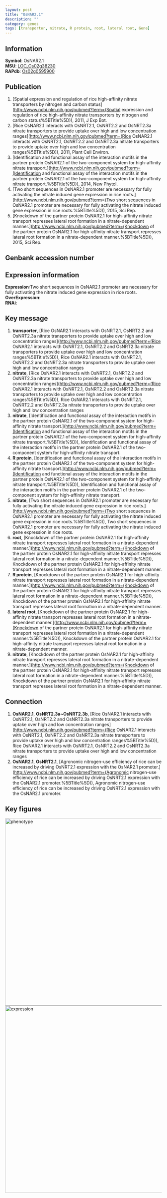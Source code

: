 ```yaml
---
layout: post
title: "OsNAR2.1"
description: ""
category: genes
tags: [transporter, nitrate, R protein, root, lateral root, Gene]
---
```


## Information
__Symbol__: OsNAR2.1  
__MSU__: [LOC_Os02g38230](http://rice.plantbiology.msu.edu/cgi-bin/ORF_infopage.cgi?orf=LOC_Os02g38230)  
__RAPdb__: [Os02g0595900](http://rapdb.dna.affrc.go.jp/viewer/gbrowse_details/irgsp1?name=Os02g0595900)  

## Publication
1. [Spatial expression and regulation of rice high-affinity nitrate transporters by nitrogen and carbon status](http://www.ncbi.nlm.nih.gov/pubmed?term=(Spatial expression and regulation of rice high-affinity nitrate transporters by nitrogen and carbon status%5BTitle%5D)), 2011, J Exp Bot.
2. [Rice OsNAR2.1 interacts with OsNRT2.1, OsNRT2.2 and OsNRT2.3a nitrate transporters to provide uptake over high and low concentration ranges](http://www.ncbi.nlm.nih.gov/pubmed?term=(Rice OsNAR2.1 interacts with OsNRT2.1, OsNRT2.2 and OsNRT2.3a nitrate transporters to provide uptake over high and low concentration ranges%5BTitle%5D)), 2011, Plant Cell Environ.
3. [Identification and functional assay of the interaction motifs in the partner protein OsNAR2.1 of the two-component system for high-affinity nitrate transport.](http://www.ncbi.nlm.nih.gov/pubmed?term=(Identification and functional assay of the interaction motifs in the partner protein OsNAR2.1 of the two-component system for high-affinity nitrate transport.%5BTitle%5D)), 2014, New Phytol.
4. [Two short sequences in OsNAR2.1 promoter are necessary for fully activating the nitrate induced gene expression in rice roots.](http://www.ncbi.nlm.nih.gov/pubmed?term=(Two short sequences in OsNAR2.1 promoter are necessary for fully activating the nitrate induced gene expression in rice roots.%5BTitle%5D)), 2015, Sci Rep.
5. [Knockdown of the partner protein OsNAR2.1 for high-affinity nitrate transport represses lateral root formation in a nitrate-dependent manner.](http://www.ncbi.nlm.nih.gov/pubmed?term=(Knockdown of the partner protein OsNAR2.1 for high-affinity nitrate transport represses lateral root formation in a nitrate-dependent manner.%5BTitle%5D)), 2015, Sci Rep.

## Genbank accession number

## Expression information
__Expression__:Two short sequences in OsNAR2.1 promoter are necessary for fully activating the nitrate induced gene expression in rice roots.  
__OverExpression__:  
__RNAi__:  

## Key message
1. __transporter__, [Rice OsNAR2.1 interacts with OsNRT2.1, OsNRT2.2 and OsNRT2.3a nitrate transporters to provide uptake over high and low concentration ranges](http://www.ncbi.nlm.nih.gov/pubmed?term=(Rice OsNAR2.1 interacts with OsNRT2.1, OsNRT2.2 and OsNRT2.3a nitrate transporters to provide uptake over high and low concentration ranges%5BTitle%5D)), Rice OsNAR2.1 interacts with OsNRT2.1, OsNRT2.2 and OsNRT2.3a nitrate transporters to provide uptake over high and low concentration ranges
2. __nitrate__, [Rice OsNAR2.1 interacts with OsNRT2.1, OsNRT2.2 and OsNRT2.3a nitrate transporters to provide uptake over high and low concentration ranges](http://www.ncbi.nlm.nih.gov/pubmed?term=(Rice OsNAR2.1 interacts with OsNRT2.1, OsNRT2.2 and OsNRT2.3a nitrate transporters to provide uptake over high and low concentration ranges%5BTitle%5D)), Rice OsNAR2.1 interacts with OsNRT2.1, OsNRT2.2 and OsNRT2.3a nitrate transporters to provide uptake over high and low concentration ranges
3. __nitrate__, [Identification and functional assay of the interaction motifs in the partner protein OsNAR2.1 of the two-component system for high-affinity nitrate transport.](http://www.ncbi.nlm.nih.gov/pubmed?term=(Identification and functional assay of the interaction motifs in the partner protein OsNAR2.1 of the two-component system for high-affinity nitrate transport.%5BTitle%5D)), Identification and functional assay of the interaction motifs in the partner protein OsNAR2.1 of the two-component system for high-affinity nitrate transport.
4. __R protein__, [Identification and functional assay of the interaction motifs in the partner protein OsNAR2.1 of the two-component system for high-affinity nitrate transport.](http://www.ncbi.nlm.nih.gov/pubmed?term=(Identification and functional assay of the interaction motifs in the partner protein OsNAR2.1 of the two-component system for high-affinity nitrate transport.%5BTitle%5D)), Identification and functional assay of the interaction motifs in the partner protein OsNAR2.1 of the two-component system for high-affinity nitrate transport.
5. __nitrate__, [Two short sequences in OsNAR2.1 promoter are necessary for fully activating the nitrate induced gene expression in rice roots.](http://www.ncbi.nlm.nih.gov/pubmed?term=(Two short sequences in OsNAR2.1 promoter are necessary for fully activating the nitrate induced gene expression in rice roots.%5BTitle%5D)), Two short sequences in OsNAR2.1 promoter are necessary for fully activating the nitrate induced gene expression in rice roots.
6. __root__, [Knockdown of the partner protein OsNAR2.1 for high-affinity nitrate transport represses lateral root formation in a nitrate-dependent manner.](http://www.ncbi.nlm.nih.gov/pubmed?term=(Knockdown of the partner protein OsNAR2.1 for high-affinity nitrate transport represses lateral root formation in a nitrate-dependent manner.%5BTitle%5D)), Knockdown of the partner protein OsNAR2.1 for high-affinity nitrate transport represses lateral root formation in a nitrate-dependent manner.
7. __R protein__, [Knockdown of the partner protein OsNAR2.1 for high-affinity nitrate transport represses lateral root formation in a nitrate-dependent manner.](http://www.ncbi.nlm.nih.gov/pubmed?term=(Knockdown of the partner protein OsNAR2.1 for high-affinity nitrate transport represses lateral root formation in a nitrate-dependent manner.%5BTitle%5D)), Knockdown of the partner protein OsNAR2.1 for high-affinity nitrate transport represses lateral root formation in a nitrate-dependent manner.
8. __lateral root__, [Knockdown of the partner protein OsNAR2.1 for high-affinity nitrate transport represses lateral root formation in a nitrate-dependent manner.](http://www.ncbi.nlm.nih.gov/pubmed?term=(Knockdown of the partner protein OsNAR2.1 for high-affinity nitrate transport represses lateral root formation in a nitrate-dependent manner.%5BTitle%5D)), Knockdown of the partner protein OsNAR2.1 for high-affinity nitrate transport represses lateral root formation in a nitrate-dependent manner.
9. __nitrate__, [Knockdown of the partner protein OsNAR2.1 for high-affinity nitrate transport represses lateral root formation in a nitrate-dependent manner.](http://www.ncbi.nlm.nih.gov/pubmed?term=(Knockdown of the partner protein OsNAR2.1 for high-affinity nitrate transport represses lateral root formation in a nitrate-dependent manner.%5BTitle%5D)), Knockdown of the partner protein OsNAR2.1 for high-affinity nitrate transport represses lateral root formation in a nitrate-dependent manner.

## Connection
1. __OsNAR2.1__, __OsNRT2.3a~OsNRT2.3b__, [Rice OsNAR2.1 interacts with OsNRT2.1, OsNRT2.2 and OsNRT2.3a nitrate transporters to provide uptake over high and low concentration ranges](http://www.ncbi.nlm.nih.gov/pubmed?term=(Rice OsNAR2.1 interacts with OsNRT2.1, OsNRT2.2 and OsNRT2.3a nitrate transporters to provide uptake over high and low concentration ranges%5BTitle%5D)), Rice OsNAR2.1 interacts with OsNRT2.1, OsNRT2.2 and OsNRT2.3a nitrate transporters to provide uptake over high and low concentration ranges
2. __OsNAR2.1__, __OsNRT2.1__, [Agronomic nitrogen-use efficiency of rice can be increased by driving OsNRT2.1 expression with the OsNAR2.1 promoter.](http://www.ncbi.nlm.nih.gov/pubmed?term=(Agronomic nitrogen-use efficiency of rice can be increased by driving OsNRT2.1 expression with the OsNAR2.1 promoter.%5BTitle%5D)), Agronomic nitrogen-use efficiency of rice can be increased by driving OsNRT2.1 expression with the OsNAR2.1 promoter.

## Key figures
<img src="http://ricencode.github.io/images/OsNAR2.1.pheno.png" alt="phenotype"  style="width: 600px;"/>

<img src="http://ricencode.github.io/images/OsNAR2.1.exp.png" alt="expression"  style="width: 600px;"/>


